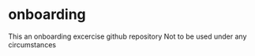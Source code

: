 # onboarding
This an onboarding excercise github repository 
Not to be used under any circumstances
